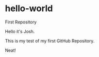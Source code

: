 # hello-world
First Repository

Hello it's Josh.

This is my test of my first GitHub Repository.

Neat!
